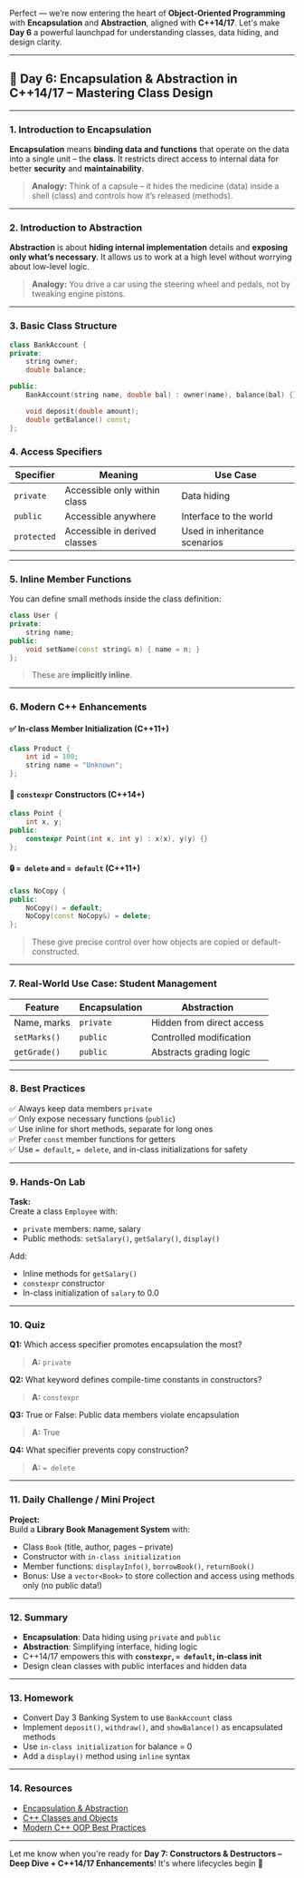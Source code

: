 Perfect — we’re now entering the heart of **Object-Oriented Programming** with **Encapsulation** and **Abstraction**, aligned with **C++14/17**. Let's make **Day 6** a powerful launchpad for understanding classes, data hiding, and design clarity.

---

## 🚀 **Day 6: Encapsulation & Abstraction in C++14/17 – Mastering Class Design**

---

### 1. Introduction to Encapsulation

**Encapsulation** means **binding data and functions** that operate on the data into a single unit – the **class**. It restricts direct access to internal data for better **security** and **maintainability**.

> **Analogy:** Think of a capsule – it hides the medicine (data) inside a shell (class) and controls how it’s released (methods).

---

### 2. Introduction to Abstraction

**Abstraction** is about **hiding internal implementation** details and **exposing only what’s necessary**. It allows us to work at a high level without worrying about low-level logic.

> **Analogy:** You drive a car using the steering wheel and pedals, not by tweaking engine pistons.

---

### 3. Basic Class Structure

```cpp
class BankAccount {
private:
    string owner;
    double balance;

public:
    BankAccount(string name, double bal) : owner(name), balance(bal) {}

    void deposit(double amount);
    double getBalance() const;
};
```

### 4. Access Specifiers

| Specifier | Meaning                        | Use Case                             |
|----------|----------------------------------|--------------------------------------|
| `private`| Accessible only within class     | Data hiding                          |
| `public` | Accessible anywhere              | Interface to the world               |
| `protected`| Accessible in derived classes | Used in inheritance scenarios        |

---

### 5. Inline Member Functions

You can define small methods inside the class definition:

```cpp
class User {
private:
    string name;
public:
    void setName(const string& n) { name = n; }
};
```

> These are **implicitly inline**.

---

### 6. Modern C++ Enhancements

#### ✅ In-class Member Initialization (C++11+)
```cpp
class Product {
    int id = 100;
    string name = "Unknown";
};
```

#### 🧠 `constexpr` Constructors (C++14+)
```cpp
class Point {
    int x, y;
public:
    constexpr Point(int x, int y) : x(x), y(y) {}
};
```

#### 🔒 `= delete` and `= default` (C++11+)
```cpp
class NoCopy {
public:
    NoCopy() = default;
    NoCopy(const NoCopy&) = delete;
};
```

> These give precise control over how objects are copied or default-constructed.

---

### 7. Real-World Use Case: Student Management

| Feature         | Encapsulation | Abstraction             |
|----------------|---------------|--------------------------|
| Name, marks     | `private`      | Hidden from direct access |
| `setMarks()`    | `public`       | Controlled modification   |
| `getGrade()`    | `public`       | Abstracts grading logic   |

---

### 8. Best Practices

✅ Always keep data members `private`  
✅ Only expose necessary functions (`public`)  
✅ Use inline for short methods, separate for long ones  
✅ Prefer `const` member functions for getters  
✅ Use `= default`, `= delete`, and in-class initializations for safety

---

### 9. Hands-On Lab

**Task:**  
Create a class `Employee` with:
- `private` members: name, salary
- Public methods: `setSalary()`, `getSalary()`, `display()`

Add:
- Inline methods for `getSalary()`
- `constexpr` constructor
- In-class initialization of `salary` to 0.0

---

### 10. Quiz

**Q1:** Which access specifier promotes encapsulation the most?  
> **A:** `private`

**Q2:** What keyword defines compile-time constants in constructors?  
> **A:** `constexpr`

**Q3:** True or False: Public data members violate encapsulation  
> **A:** True

**Q4:** What specifier prevents copy construction?  
> **A:** `= delete`

---

### 11. Daily Challenge / Mini Project

**Project:**  
Build a **Library Book Management System** with:
- Class `Book` (title, author, pages – private)
- Constructor with `in-class initialization`
- Member functions: `displayInfo()`, `borrowBook()`, `returnBook()`
- Bonus: Use a `vector<Book>` to store collection and access using methods only (no public data!)

---

### 12. Summary

- **Encapsulation**: Data hiding using `private` and `public`
- **Abstraction**: Simplifying interface, hiding logic
- C++14/17 empowers this with **`constexpr`, `= default`, in-class init**
- Design clean classes with public interfaces and hidden data

---

### 13. Homework

- Convert Day 3 Banking System to use `BankAccount` class  
- Implement `deposit()`, `withdraw()`, and `showBalance()` as encapsulated methods  
- Use `in-class initialization` for balance = 0  
- Add a `display()` method using `inline` syntax

---

### 14. Resources

- [Encapsulation & Abstraction](https://www.geeksforgeeks.org/abstraction-encapsulation-oops/)
- [C++ Classes and Objects](https://cplusplus.com/doc/tutorial/classes/)
- [Modern C++ OOP Best Practices](https://en.cppreference.com/)

---

Let me know when you're ready for **Day 7: Constructors & Destructors – Deep Dive + C++14/17 Enhancements**! It's where lifecycles begin 🔁